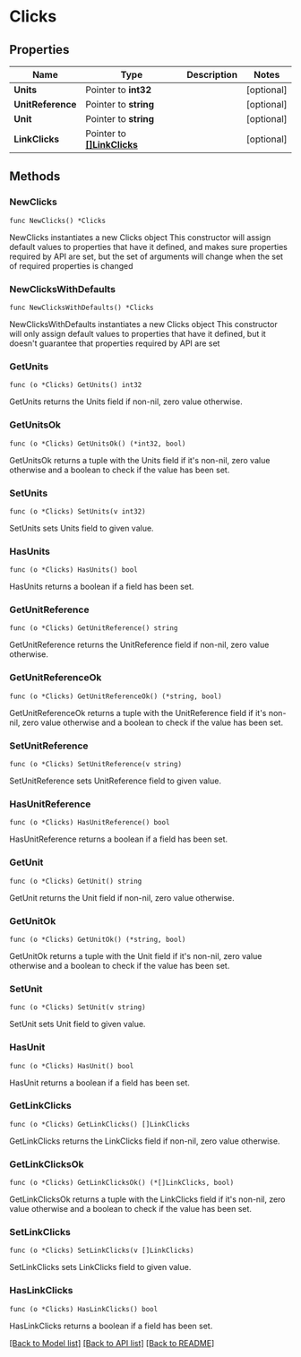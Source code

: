 # Clicks

## Properties

Name | Type | Description | Notes
------------ | ------------- | ------------- | -------------
**Units** | Pointer to **int32** |  | [optional] 
**UnitReference** | Pointer to **string** |  | [optional] 
**Unit** | Pointer to **string** |  | [optional] 
**LinkClicks** | Pointer to [**[]LinkClicks**](LinkClicks.md) |  | [optional] 

## Methods

### NewClicks

`func NewClicks() *Clicks`

NewClicks instantiates a new Clicks object
This constructor will assign default values to properties that have it defined,
and makes sure properties required by API are set, but the set of arguments
will change when the set of required properties is changed

### NewClicksWithDefaults

`func NewClicksWithDefaults() *Clicks`

NewClicksWithDefaults instantiates a new Clicks object
This constructor will only assign default values to properties that have it defined,
but it doesn't guarantee that properties required by API are set

### GetUnits

`func (o *Clicks) GetUnits() int32`

GetUnits returns the Units field if non-nil, zero value otherwise.

### GetUnitsOk

`func (o *Clicks) GetUnitsOk() (*int32, bool)`

GetUnitsOk returns a tuple with the Units field if it's non-nil, zero value otherwise
and a boolean to check if the value has been set.

### SetUnits

`func (o *Clicks) SetUnits(v int32)`

SetUnits sets Units field to given value.

### HasUnits

`func (o *Clicks) HasUnits() bool`

HasUnits returns a boolean if a field has been set.

### GetUnitReference

`func (o *Clicks) GetUnitReference() string`

GetUnitReference returns the UnitReference field if non-nil, zero value otherwise.

### GetUnitReferenceOk

`func (o *Clicks) GetUnitReferenceOk() (*string, bool)`

GetUnitReferenceOk returns a tuple with the UnitReference field if it's non-nil, zero value otherwise
and a boolean to check if the value has been set.

### SetUnitReference

`func (o *Clicks) SetUnitReference(v string)`

SetUnitReference sets UnitReference field to given value.

### HasUnitReference

`func (o *Clicks) HasUnitReference() bool`

HasUnitReference returns a boolean if a field has been set.

### GetUnit

`func (o *Clicks) GetUnit() string`

GetUnit returns the Unit field if non-nil, zero value otherwise.

### GetUnitOk

`func (o *Clicks) GetUnitOk() (*string, bool)`

GetUnitOk returns a tuple with the Unit field if it's non-nil, zero value otherwise
and a boolean to check if the value has been set.

### SetUnit

`func (o *Clicks) SetUnit(v string)`

SetUnit sets Unit field to given value.

### HasUnit

`func (o *Clicks) HasUnit() bool`

HasUnit returns a boolean if a field has been set.

### GetLinkClicks

`func (o *Clicks) GetLinkClicks() []LinkClicks`

GetLinkClicks returns the LinkClicks field if non-nil, zero value otherwise.

### GetLinkClicksOk

`func (o *Clicks) GetLinkClicksOk() (*[]LinkClicks, bool)`

GetLinkClicksOk returns a tuple with the LinkClicks field if it's non-nil, zero value otherwise
and a boolean to check if the value has been set.

### SetLinkClicks

`func (o *Clicks) SetLinkClicks(v []LinkClicks)`

SetLinkClicks sets LinkClicks field to given value.

### HasLinkClicks

`func (o *Clicks) HasLinkClicks() bool`

HasLinkClicks returns a boolean if a field has been set.


[[Back to Model list]](../README.md#documentation-for-models) [[Back to API list]](../README.md#documentation-for-api-endpoints) [[Back to README]](../README.md)


